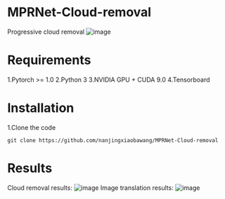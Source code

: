# MPRNet-Cloud-removal
Progressive cloud removal
 ![image](https://github.com/zhangbaijin/MPRNet-Cloud-removal/blob/main/structure.PNG)
# Requirements
1.Pytorch >= 1.0
2.Python 3
3.NVIDIA GPU + CUDA 9.0
4.Tensorboard


# Installation

1.Clone the code


```
git clone https://github.com/nanjingxiaobawang/MPRNet-Cloud-removal
```
# Results
 Cloud removal results:
 ![image](https://github.com/zhangbaijin/MPRNet-Cloud-removal/blob/main/148.png)
 Image translation results:
 ![image](https://github.com/zhangbaijin/MPRNet-Cloud-removal/blob/main/1.png)
 
